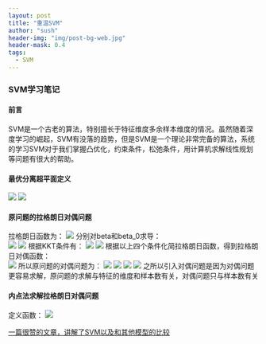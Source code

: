 ```yaml
---
layout: post
title: "重温SVM"
author: "sush"
header-img: "img/post-bg-web.jpg"
header-mask: 0.4
tags:
  - SVM
---
```

### **SVM学习笔记**
#### **前言** ####
SVM是一个古老的算法，特别擅长于特征维度多余样本维度的情况。虽然随着深度学习的崛起，SVM有没落的趋势，但是SVM是一个理论非常完备的算法，系统的学习SVM对于我们掌握凸优化，约束条件，松弛条件，用计算机求解线性规划等问题有很大的帮助。

#### **最优分离超平面定义** ####
<img src="http://latex.codecogs.com/gif.latex? \min_{\beta} \frac{1}{2}||\beta||^2">
<img src="http://latex.codecogs.com/gif.latex? s.t. -y_i(\beta^T x_i + \beta_0)<=-1,i=1,2,...,N">

#### **原问题的拉格朗日对偶问题** ####
拉格朗日函数为：
<img src="http://latex.codecogs.com/gif.latex? L(\beta,\beta_0;\alpha)=\frac{1}{2}\beta^T\beta+\sum{i=1}{N}\alpha_i(-y_i(\beta^T x_i+\beta_0)+1)">
分别对beta和beta_0求导：  
<img src="http://latex.codecogs.com/gif.latex? \nabla_\beta L(\beta,\beta_0;a)=\beta-\sum{i=1}{N}a_i y_i x_i=0">
<img src="http://latex.codecogs.com/gif.latex? \frac{\partial L}{\partial \beta_0}=-\sum{i=1}{N}a_i y_i=0">
根据KKT条件有：
<img src="http://latex.codecogs.com/gif.latex? \alpha_i>=0,\forall i">
<img src="http://latex.codecogs.com/gif.latex? \alpha_i(-y_i(\beta^T x_i+\beta_0)+1)=0,\forall i">
根据以上四个条件化简拉格朗日函数，得到拉格朗日对偶函数：  
<img src="http://latex.codecogs.com/gif.latex? g(a)=\inf_{\beta,\beta_0}L(\beta,\beta_0;\alpha)=\sum_{i=1}^N \alpha_i-\frac{1}{2}\sum_{i=1}^N \sum_{j=1}^N \alpha_i \alpha_j y_i y_j x_i^T x_j">
所以原问题的对偶问题为：
<img src="http://latex.codecogs.com/gif.latex? \max_\alpha g(\alpha)">
<img src="http://latex.codecogs.com/gif.latex? s.t. \alpha_i>=0,i=1,2,...,N">
<img src="http://latex.codecogs.com/gif.latex? \sum_{i=1}{N}\alpha_i y_i=0">
<img src="http://latex.codecogs.com/gif.latex? \alpha_i(-y_i(\beta^T x_i+\beta_0)+1)=0,\forall i">
之所以引入对偶问题是因为对偶问题更容易求解，原问题的求解与特征的维度和样本数有关，对偶问题只与样本数有关

#### **内点法求解拉格朗日对偶问题** ####
定义函数：
<img src="http://latex.codecogs.com/gif.latex? h(\alpha,\lambda;t)=-\sum_{i=1}{N}\alpha_i+\frac{1}{2}\sum_{i=1}^{N} \sum_{j=1}^{N} \alpha_i \alpha_j y_i y_j x_i^T X_j + \sum_{i=1}^N -\frac{1}{t} log\alpha_i+\lambda\sum_{i=1}{N}\alpha_i y_i">




[一篇很赞的文章，讲解了SVM以及和其他模型的比较](https://zhuanlan.zhihu.com/p/93715996)  






